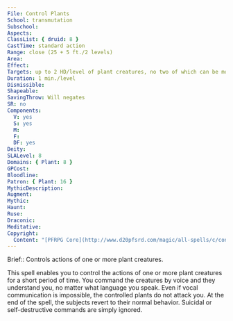 ```yaml
---
File: Control Plants
School: transmutation
Subschool: 
Aspects: 
ClassList: { druid: 8 }
CastTime: standard action
Range: close (25 + 5 ft./2 levels)
Area: 
Effect: 
Targets: up to 2 HD/level of plant creatures, no two of which can be more than 30 ft. apart
Duration: 1 min./level
Dismissible: 
Shapeable: 
SavingThrow: Will negates
SR: no
Components:
  V: yes
  S: yes
  M: 
  F: 
  DF: yes
Deity: 
SLALevel: 8
Domains: { Plant: 8 }
GPCost: 
Bloodline: 
Patron: { Plant: 16 }
MythicDescription: 
Augment: 
Mythic: 
Haunt: 
Ruse: 
Draconic: 
Meditative: 
Copyright:
  Content: "[PFRPG Core](http://www.d20pfsrd.com/magic/all-spells/c/control-plants)"
---
```

Brief:: Controls actions of one or more plant creatures.

This spell enables you to control the actions of one or more plant creatures for a short period of time. You command the creatures by voice and they understand you, no matter what language you speak. Even if vocal communication is impossible, the controlled plants do not attack you. At the end of the spell, the subjects revert to their normal behavior.  Suicidal or self-destructive commands are simply ignored.
